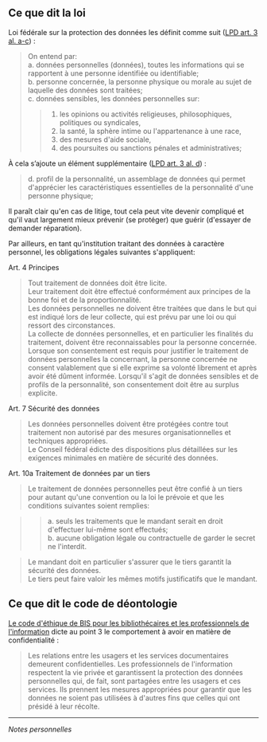 ## Ce que dit la loi

Loi fédérale sur la protection des données les définit comme suit ([LPD art. 3 al. a-c](https://www.admin.ch/opc/fr/classified-compilation/19920153/index.html#a3)) :

> On entend par:   
> a. données personnelles (données), toutes les informations qui se rapportent à une personne identifiée ou identifiable;   
> b. personne concernée, la personne physique ou morale au sujet de laquelle des données sont traitées;   
> c. données sensibles, les données personnelles sur:   
> > 1. les opinions ou activités religieuses, philosophiques, politiques ou syndicales,   
> > 2. la santé, la sphère intime ou l'appartenance à une race,   
> > 3. des mesures d'aide sociale,   
> > 4. des poursuites ou sanctions pénales et administratives;   

À cela s’ajoute un élément supplémentaire ([LPD art. 3 al. d](https://www.admin.ch/opc/fr/classified-compilation/19920153/index.html#a3)) :

> d. profil de la personnalité, un assemblage de données qui permet d'apprécier les caractéristiques essentielles de la personnalité d'une personne physique;

Il paraît clair qu'en cas de litige, tout cela peut vite devenir compliqué et qu'il vaut largement mieux prévenir (se protéger) que guérir (d'essayer de demander réparation).

Par ailleurs, en tant qu'institution traitant des données à caractère personnel, les obligations légales suivantes s'appliquent:

Art. 4 Principes

> Tout traitement de données doit être licite.   
> Leur traitement doit être effectué conformément aux principes de la bonne foi et de la proportionnalité.   
> Les données personnelles ne doivent être traitées que dans le but qui est indiqué lors de leur collecte, qui est prévu par une loi ou qui ressort des circonstances.   
> La collecte de données personnelles, et en particulier les finalités du traitement, doivent être reconnaissables pour la personne concernée.   
> Lorsque son consentement est requis pour justifier le traitement de données personnelles la concernant, la personne concernée ne consent valablement que si elle exprime sa volonté librement et après avoir été dûment informée. Lorsqu'il s'agit de données sensibles et de profils de la personnalité, son consentement doit être au surplus explicite.   

Art. 7 Sécurité des données

> Les données personnelles doivent être protégées contre tout traitement non autorisé par des mesures organisationnelles et techniques appropriées.   
> Le Conseil fédéral édicte des dispositions plus détaillées sur les exigences minimales en matière de sécurité des données.   

Art. 10a Traitement de données par un tiers

> Le traitement de données personnelles peut être confié à un tiers pour autant qu'une convention ou la loi le prévoie et que les conditions suivantes soient remplies:   

>> a. seuls les traitements que le mandant serait en droit d'effectuer lui-même sont effectués;   
>> b. aucune obligation légale ou contractuelle de garder le secret ne l'interdit.   

> Le mandant doit en particulier s'assurer que le tiers garantit la sécurité des données.   
> Le tiers peut faire valoir les mêmes motifs justificatifs que le mandant.   

## Ce que dit le code de déontologie

[Le code d'éthique de BIS pour les bibliothécaires et les professionnels de l'information](http://www.bis.ch/fileadmin/ressourcen/arbeitsgruppen/Code_ethique_f.pdf) dicte au point 3 le comportement à avoir en matière de confidentialité :


> Les relations entre les usagers et les services documentaires demeurent confidentielles. Les professionnels de l'information respectent la vie privée et garantissent la protection des données personnelles qui, de fait, sont partagées entre les usagers et ces services. Ils prennent les mesures appropriées pour garantir que les données ne soient pas utilisées à d'autres fins que celles qui ont présidé à leur récolte.

---
*Notes personnelles*
